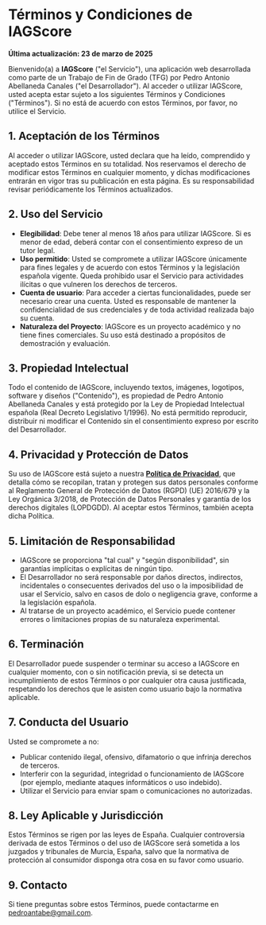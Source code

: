 # Términos y Condiciones de IAGScore

**Última actualización: 23 de marzo de 2025**

Bienvenido(a) a **IAGScore** ("el Servicio"), una aplicación web desarrollada como parte de un Trabajo de Fin de Grado (TFG) por Pedro Antonio Abellaneda Canales ("el Desarrollador"). Al acceder o utilizar IAGScore, usted acepta estar sujeto a los siguientes Términos y Condiciones ("Términos"). Si no está de acuerdo con estos Términos, por favor, no utilice el Servicio.

## 1. Aceptación de los Términos
Al acceder o utilizar IAGScore, usted declara que ha leído, comprendido y aceptado estos Términos en su totalidad. Nos reservamos el derecho de modificar estos Términos en cualquier momento, y dichas modificaciones entrarán en vigor tras su publicación en esta página. Es su responsabilidad revisar periódicamente los Términos actualizados.

## 2. Uso del Servicio
- **Elegibilidad**: Debe tener al menos 18 años para utilizar IAGScore. Si es menor de edad, deberá contar con el consentimiento expreso de un tutor legal.
- **Uso permitido**: Usted se compromete a utilizar IAGScore únicamente para fines legales y de acuerdo con estos Términos y la legislación española vigente. Queda prohibido usar el Servicio para actividades ilícitas o que vulneren los derechos de terceros.
- **Cuenta de usuario**: Para acceder a ciertas funcionalidades, puede ser necesario crear una cuenta. Usted es responsable de mantener la confidencialidad de sus credenciales y de toda actividad realizada bajo su cuenta.
- **Naturaleza del Proyecto**: IAGScore es un proyecto académico y no tiene fines comerciales. Su uso está destinado a propósitos de demostración y evaluación.

## 3. Propiedad Intelectual
Todo el contenido de IAGScore, incluyendo textos, imágenes, logotipos, software y diseños ("Contenido"), es propiedad de Pedro Antonio Abellaneda Canales y está protegido por la Ley de Propiedad Intelectual española (Real Decreto Legislativo 1/1996). No está permitido reproducir, distribuir ni modificar el Contenido sin el consentimiento expreso por escrito del Desarrollador.

## 4. Privacidad y Protección de Datos
Su uso de IAGScore está sujeto a nuestra [**Política de Privacidad**](/core/privacidad), que detalla cómo se recopilan, tratan y protegen sus datos personales conforme al Reglamento General de Protección de Datos (RGPD) (UE) 2016/679 y la Ley Orgánica 3/2018, de Protección de Datos Personales y garantía de los derechos digitales (LOPDGDD). Al aceptar estos Términos, también acepta dicha Política.

## 5. Limitación de Responsabilidad
- IAGScore se proporciona "tal cual" y "según disponibilidad", sin garantías implícitas o explícitas de ningún tipo.
- El Desarrollador no será responsable por daños directos, indirectos, incidentales o consecuentes derivados del uso o la imposibilidad de usar el Servicio, salvo en casos de dolo o negligencia grave, conforme a la legislación española.
- Al tratarse de un proyecto académico, el Servicio puede contener errores o limitaciones propias de su naturaleza experimental.

## 6. Terminación
El Desarrollador puede suspender o terminar su acceso a IAGScore en cualquier momento, con o sin notificación previa, si se detecta un incumplimiento de estos Términos o por cualquier otra causa justificada, respetando los derechos que le asisten como usuario bajo la normativa aplicable.

## 7. Conducta del Usuario
Usted se compromete a no:
- Publicar contenido ilegal, ofensivo, difamatorio o que infrinja derechos de terceros.
- Interferir con la seguridad, integridad o funcionamiento de IAGScore (por ejemplo, mediante ataques informáticos o uso indebido).
- Utilizar el Servicio para enviar spam o comunicaciones no autorizadas.

## 8. Ley Aplicable y Jurisdicción
Estos Términos se rigen por las leyes de España. Cualquier controversia derivada de estos Términos o del uso de IAGScore será sometida a los juzgados y tribunales de Murcia, España, salvo que la normativa de protección al consumidor disponga otra cosa en su favor como usuario.

## 9. Contacto
Si tiene preguntas sobre estos Términos, puede contactarme en [pedroantabe@gmail.com](mailto:pedroantabe@gmail.com).